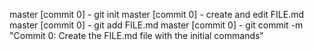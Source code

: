 master [commit 0] - git init
master [commit 0] - create and edit FILE.md
master [commit 0] - git add FILE.md
master [commit 0] - git commit -m "Commit 0: Create the FILE.md file with the initial commands"